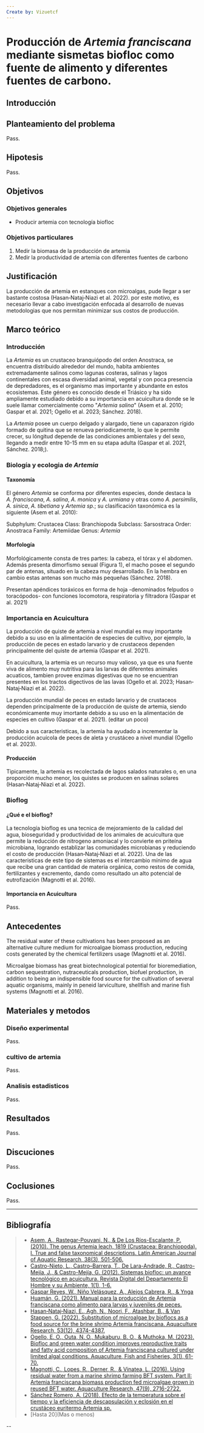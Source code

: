 ```yaml
---
Create by: Vizuetcf
---
```


# Producción de *Artemia franciscana* mediante sismetas biofloc como fuente de alimento y diferentes fuentes de carbono.


## Introducción


## Planteamiento del problema

Pass.


## Hipotesis

Pass.


## Objetivos

### Objetivos generales

* Producir artemia con tecnología biofloc

### Objetivos particulares

1. Medir la biomasa de la producción de artemia
2. Medir la productividad de artemia con diferentes fuentes de carbono


## Justificación

La producción de artemia en estanques con microalgas, pude llegar a ser bastante costosa (Hasan‐Nataj‐Niazi et al. 2022). por este motivo, es necesario llevar a cabo investigación enfocada al desarrollo de nuevas metodologias que nos permitan minimizar sus costos de producción.


## Marco teórico

### Introducción

La *Artemia* es un crustaceo branquiópodo del orden Anostraca, se encuentra distribuido alrededor del mundo, habita ambientes extremadamente salinos como lagunas costeras, salinas y lagos continentales con escasa diversidad animal, vegetal y con poca presencia de depredadores, es el organismo mas importante y abundante en estos ecosistemas. Este género es conocido desde el Triásico y ha sido ampliamente estudiado debido a su importancia en acuicultura donde se le suele llamar comercialmente como "*Artemia salina*" (Asem et al. 2010; Gaspar et al. 2021; Ogello et al. 2023; Sánchez. 2018).

La *Artemia* posee un cuerpo delgado y alargado, tiene un caparazon rígido formado de quitina que se renueva periodicamente, lo que le permite crecer, su lóngitud depende de las condiciones ambientales y del sexo, llegando a medir entre 10-15 mm en su etapa adulta (Gaspar et al. 2021, Sánchez. 2018;).

### Biología y ecologia de *Artemia*


#### Taxonomía

El género *Artemia* se conforma por diferentes especies, donde destaca la *A. franciscana*, *A. salina*, *A. monica* y *A. urmiana* y otras como *A. persimilis*, *A. sinica*, *A. tibetiana* y *Artemia sp.*; su clasificación taxonómica es la siguiente (Asem et al. 2010):

Subphylum: Crustacea
Class: Branchiopoda
Subclass: Sarsostraca
Order: Anostraca
Family: Artemiidae
Genus: *Artemia*

#### Morfología 

Morfológicamente consta de tres partes: la cabeza, el tórax y el abdomen. Además presenta dimorfismo sexual (Figura 1), el macho posee el segundo par de antenas, situado en la cabeza muy desarrollado. En la hembra en cambio estas antenas son mucho más pequeñas (Sánchez. 2018).

Presentan apéndices toráxicos en forma de hoja -denominados felpudos o toracópodos- con funciones locomotora, respiratoria y filtradora (Gaspar et al. 2021) 



### Importancia en Acuicultura

La producción de quiste de artemia a nivel mundial es muy importante debido a su uso en la alimentación de especies de cultivo, por ejemplo, la producción de peces en estado larvario y de crustaceos dependen principalmente del quiste de artemia (Gaspar et al. 2021).

En acuicultura, la artemia es un recurso muy valioso, ya que es una fuente viva de alimento muy nutritiva para las larvas de diferentes animales acuaticos, tambien provee enzimas digestivas que no se encuentran presentes en los tractos digectivos de las lavas (Ogello et al. 2023; Hasan‐Nataj‐Niazi et al. 2022). 

La producción mundial de peces en estado larvario y de crustaceos dependen principalmente de la producción de quiste de artemia, siendo económicamente muy imortante debido a su uso en la alimentación de especies en cultivo (Gaspar et al. 2021). (editar un poco)

Debido a sus caracteristicas, la artemia ha ayudado a incrementar la producción acuícola de peces de aleta y crustáceo a nivel mundial (Ogello et al. 2023).

#### Producción

Tipicamente, la artemia es recolectada de lagos salados naturales o, en una proporción mucho menor, los quistes se producen en salinas solares (Hasan‐Nataj‐Niazi et al. 2022).


### Bioflog

#### ¿Qué e el bioflog?

La tecnología bioflog es una tecnica de mejoramiento de la calidad del agua, bioseguridad y productividad de los animales de acuicultura que permite la reducción de nitrogeno amoniacal y lo convierte en priteína microbiana, logrando establizar las comunidades microbianas y reduciendo el costo de producción (Hasan‐Nataj‐Niazi et al. 2022). Una de las caracteristicas de este tipo de sistemas es el intercambio mínimo de agua que recibe una gran cantidad de materia orgánica, como restos de comida, fertilizantes y excremento, dando como resultado un alto potencial de eutrofización (Magnotti et al. 2016).

#### Importancia en Acuicultura

Pass.


## Antecedentes

The residual water of these cultivations has been proposed as an alternative culture medium for microalgae biomass production, reducing costs generated by the chemical fertilizers usage (Magnotti et al. 2016).

Microalgae biomass has great biotechnological potential for bioremediation, carbon sequestration, nutraceuticals production, biofuel production, in addition to being an indispensible food source for the cultivation of several aquatic organisms, mainly in peneid larviculture, shellfish and marine fish systems (Magnotti et al. 2016).


## Materiales y metodos



### Diseño experimental

Pass.


### cultivo de artemia

Pass.


### Analisis estadisticos

Pass.



## Resultados

Pass.


## Discuciones

Pass.


## Coclusiones

Pass.




---


## Bibliografía

> * [Asem, A., Rastegar-Pouyani, N., & De Los Ríos-Escalante, P. (2010). The genus Artemia leach, 1819 (Crustacea: Branchiopoda). I. True and false taxonomical descriptions. Latin American Journal of Aquatic Research, 38(3), 501-506.](http://www.redalyc.org/articulo.oa?id=175015282014)
> * [Castro-Nieto, L., Castro–Barrera, T., De Lara-Andrade, R., Castro-Mejía, J., & Castro-Mejía, G. (2012). Sistemas biofloc: un avance tecnológico en acuicultura. Revista Digital del Departamento El Hombre y su Ambiente, 1(1), 1-6.](http://cbs1.xoc.uam.mx/e_bios/docs/2012/ARTICULO1%20BIOFLOC%20VOL.1%202012%20ESPANOL.pdf)
> * [Gaspar Reyes, W., Niño Velásquez, A., Alejos Cabrera, R., & Ynga Huamán, G. (2021). Manual para la producción de Artemia franciscana como alimento para larvas y juveniles de peces.](https://hdl.handle.net/20.500.12958/3531)
> * [Hasan‐Nataj‐Niazi, E., Agh, N., Noori, F., Atashbar, B., & Van Stappen, G. (2022). Substitution of microalgae by bioflocs as a food source for the brine shrimp Artemia franciscana. Aquaculture Research, 53(12), 4374-4387.](https://doi.org/10.1111/are.15936)
> * [Ogello, E. O., Outa, N. O., Mukaburu, B. O., & Muthoka, M. (2023). Biofloc and green water condition improves reproductive traits and fatty acid composition of Artemia franciscana cultured under limited algal conditions. Aquaculture, Fish and Fisheries, 3(1), 61-70.](https://doi.org/10.1002/aff2.89)
> * [Magnotti, C., Lopes, R., Derner, R., & Vinatea, L. (2016). Using residual water from a marine shrimp farming BFT system. Part II: Artemia franciscana biomass production fed microalgae grown in reused BFT water. Aquaculture Research, 47(9), 2716-2722.](https://doi.org/10.1111/are.12720)
> * [Sánchez Romero, A. (2018). Efecto de la temperatura sobre el tiempo y la eficiencia de descapsulación y eclosión en el crustáceo euritermo Artemia sp.](http://hdl.handle.net/10810/26411)
> * [Hasta 20](Mas o menos)

--